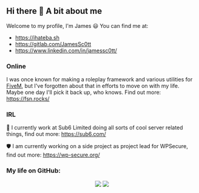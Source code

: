 ## Hi there 👋 A bit about me

Welcome to my profile, I'm James 😃 You can find me at:
 - https://ihateba.sh
 - https://gitlab.com/JamesSc0tt
 - https://www.linkedin.com/in/jamessc0tt/

### Online
I was once known for making a roleplay framework and various utilities for [FiveM](https://www.fivem.net), but I've forgotten about that in efforts to move on with my life. Maybe one day I'll pick it back up, who knows. Find out more: https://fsn.rocks/

### IRL
💼 I currently work at Sub6 Limited doing all sorts of cool server related things, find out more: https://sub6.com/

🛡 I am currently working on a side project as project lead for WPSecure, find out more: https://wp-secure.org/

### My life on GitHub:
<p align="center">
<img src="https://raw.githubusercontent.com/jamessc0tt/Profile-Stats/master/generated/overview.svg"> <img src="https://raw.githubusercontent.com/jamessc0tt/Profile-Stats/master/generated/languages.svg">
</p>
<!--
**jamessc0tt/JamesSc0tt** is a ✨ _special_ ✨ repository because its `README.md` (this file) appears on your GitHub profile.

Here are some ideas to get you started:

- 🔭 I’m currently working on ...
- 🌱 I’m currently learning ...
- 👯 I’m looking to collaborate on ...
- 🤔 I’m looking for help with ...
- 💬 Ask me about ...
- 📫 How to reach me: ...
- 😄 Pronouns: ...
- ⚡ Fun fact: ...
-->
